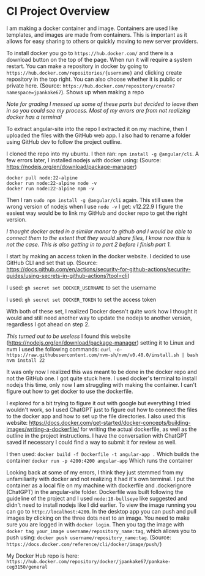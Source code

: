 # CI Project Overview
I am making a docker container and image. Containers are used like templates, and images are made from containers. This is important as it allows for easy sharing to others or quickly moving to new server providers.

To install docker you go to `https://hub.docker.com/` and there is a download button on the top of the page. When run it will require a system restart.
You can make a repository in docker by going to `https://hub.docker.com/repositories/{username}` and clicking create repository in the top right. You can also choose whether it is public or private here. (Source: `https://hub.docker.com/repository/create?namespace=jpankake67`). Shows up when making a repo

*Note for grading I messed up some of these parts but decided to leave then in so you could see my process. Most of my errors are from not realizing docker has a terminal*

To extract angular-site into the repo I extracted it on my machine, then I uploaded the files with the GitHub web app. I also had to rename a folder using GitHub dev to follow the project outline.

I cloned the repo into my ubuntu. I then ran: `npm install -g @angular/cli`. A few errors later, I installed nodejs with docker using: (Source: https://nodejs.org/en/download/package-manager)

```
docker pull node:22-alpine
docker run node:22-alpine node -v
docker run node:22-alpine npm -v
```

Then I ran `sudo npm install -g @angular/cli` again.
This still uses the wrong version of nodejs when I use `node -v` I get: v12.22.9
I figure the easiest way would be to link my GitHub and docker repo to get the right version.

*I thought docker acted in a similar manor to github and I would be able to connect them to the extent that they would share files, I know now this is not the case. This is also getting in to part 2 before I finish part 1.*

I start by making an access token in the docker website.
I decided to use GitHub CLI and set that up. (Source: https://docs.github.com/en/actions/security-for-github-actions/security-guides/using-secrets-in-github-actions?tool=cli)

I used: `gh secret set DOCKER_USERNAME` to set the username

I used: `gh secret set DOCKER_TOKEN` to set the access token

With both of these set, I realized Docker doesn't quite work how I thought it would and still need another way to update the nodejs to another version, regardless I got ahead on step 2.

*This turned out to be useless*
I found this website (https://nodejs.org/en/download/package-manager) setting it to Linux and nvm I used the following commands:
`curl -o- https://raw.githubusercontent.com/nvm-sh/nvm/v0.40.0/install.sh | bash`
`nvm install 22`

It was only now I realized this was meant to be done in the docker repo and not the GitHub one. I got quite stuck here. I used docker's terminal to install nodejs this time, only now I am struggling with making the container. I can't figure out how to get docker to use the dockerfile.

I explored for a bit trying to figure it out with google but everything I tried wouldn't work, so I used ChatGPT just to figure out how to connect the files to the docker app and how to set up the file directories. I also used this website: https://docs.docker.com/get-started/docker-concepts/building-images/writing-a-dockerfile/ for writing the actual dockerfile, as well as the outline in the project instructions. I have the conversation with ChatGPT saved if necessary I could find a way to submit it for review as well.

I then used:
`docker build -f Dockerfile -t angular-app .` Which builds the container
`docker run -p 4200:4200 angular-app` Which runs the container

Looking back at some of my errors, I think they just stemmed from my unfamiliarity with docker and not realizing it had it's own terminal. I put the container as a local file on my machine with dockerfile and .dockerignore (ChatGPT) in the angular-site folder. Dockerfile was built following the guideline of the project and I used `node:18-bullseye` like suggested and didn't need to install nodejs like I did earlier. To view the image running you can go to `http://localhost:4200`. In the desktop app you can push and pull images by clicking on the three dots next to an image. You need to make sure you are logged in with `docker login`. Then you tag the image with `docker tag your_image username/repository_name:tag`, which allows you to push using: `docker push username/repository_name:tag`. (Source: `https://docs.docker.com/reference/cli/docker/image/push/`)

My Docker Hub repo is here: `https://hub.docker.com/repository/docker/jpankake67/pankake-ceg3150/general`